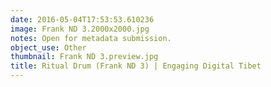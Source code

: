 ```yaml
---
date: 2016-05-04T17:53:53.610236
image: Frank ND 3.2000x2000.jpg
notes: Open for metadata submission.
object_use: Other
thumbnail: Frank ND 3.preview.jpg
title: Ritual Drum (Frank ND 3) | Engaging Digital Tibet
---
```


